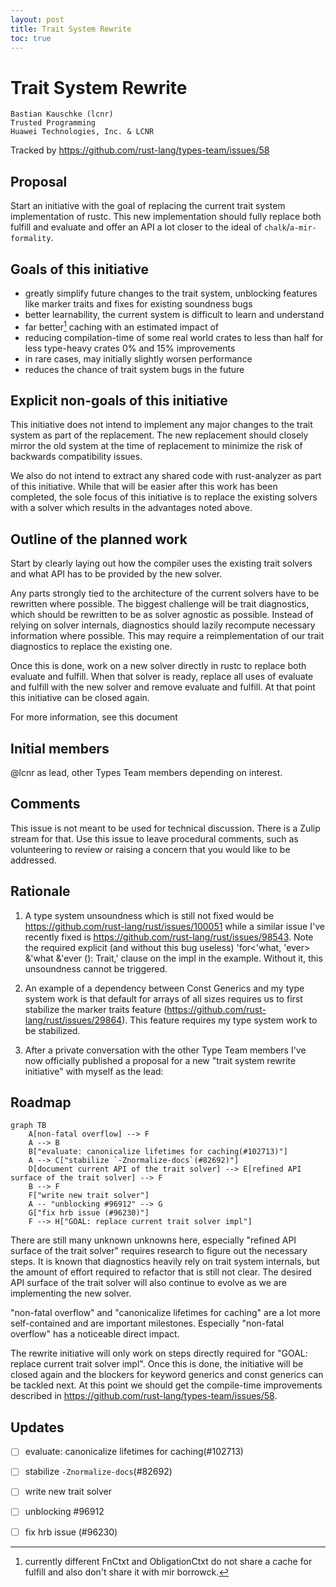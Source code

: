 ```yaml
---
layout: post
title: Trait System Rewrite
toc: true
---
```


# Trait System Rewrite 

```
Bastian Kauschke (lcnr)
Trusted Programming
Huawei Technologies, Inc. & LCNR
```

Tracked by https://github.com/rust-lang/types-team/issues/58

## Proposal
Start an initiative with the goal of replacing the current trait system implementation of rustc. This new implementation should fully replace both fulfill and evaluate and offer an API a lot closer to the ideal of `chalk`/`a-mir-formality`.

## Goals of this initiative
- greatly simplify future changes to the trait system, unblocking features like marker traits and fixes for existing soundness bugs
- better learnability, the current system is difficult to learn and understand
- far better[^1] caching with an estimated impact of
- reducing compilation-time of some real world crates to less than half for less type-heavy crates 0% and 15% improvements
- in rare cases, may initially slightly worsen performance
- reduces the chance of trait system bugs in the future

## Explicit non-goals of this initiative
This initiative does not intend to implement any major changes to the trait system as part of the replacement. The new replacement should closely mirror the old system at the time of replacement to minimize the risk of backwards compatibility issues.

We also do not intend to extract any shared code with rust-analyzer as part of this initiative. While that will be easier after this work has been completed, the sole focus of this initiative is to replace the existing solvers with a solver which results in the advantages noted above.

## Outline of the planned work
Start by clearly laying out how the compiler uses the existing trait solvers and what API has to be provided by the new solver.

Any parts strongly tied to the architecture of the current solvers have to be rewritten where possible. The biggest challenge will be trait diagnostics, which should be rewritten to be as solver agnostic as possible. Instead of relying on solver internals, diagnostics should lazily recompute necessary information where possible. This may require a reimplementation of our trait diagnostics to replace the existing one.

Once this is done, work on a new solver directly in rustc to replace both evaluate and fulfill. When that solver is ready, replace all uses of evaluate and fulfill with the new solver and remove evaluate and fulfill. At that point this initiative can be closed again.

For more information, see this document

## Initial members
@lcnr as lead, other Types Team members depending on interest.

[^1]: currently different FnCtxt and ObligationCtxt do not share a cache for fulfill and also don't share it with mir borrowck. 

##  Comments
This issue is not meant to be used for technical discussion. There is a Zulip stream for that. Use this issue to leave procedural comments, such as volunteering to review or raising a concern that you would like to be addressed.

## Rationale

1. A type system unsoundness which is still not fixed would be https://github.com/rust-lang/rust/issues/100051 while a similar issue I've recently fixed is https://github.com/rust-lang/rust/issues/98543.
Note the required explicit (and without this bug useless) 'for<'what, 'ever> &'what &'ever (): Trait,' clause on the impl in the example. Without it, this unsoundness cannot be triggered.

2. An example of a dependency between Const Generics and my type system work is that default for arrays of all sizes requires us to first stabilize the marker traits feature (https://github.com/rust-lang/rust/issues/29864).
This feature requires my type system work to be stabilized.

3. After a private conversation with the other Type Team members I've now officially published a proposal for a new "trait system rewrite initiative" with myself as the lead: 

## Roadmap

```mermaid
graph TB
    A[non-fatal overflow] --> F
    A --> B
    B["evaluate: canonicalize lifetimes for caching(#102713)"]
    A --> C["stabilize `-Znormalize-docs`(#82692)"]
    D[document current API of the trait solver] --> E[refined API surface of the trait solver] --> F
    B --> F
    F["write new trait solver"]
    A -- "unblocking #96912" --> G
    G["fix hrb issue (#96230)"]
    F --> H["GOAL: replace current trait solver impl"]
```

There are still many unknown unknowns here, especially  "refined API surface of the trait solver" requires research to figure out the necessary steps. It is known that diagnostics heavily rely on trait system internals, but the amount of effort required to refactor that is still not clear. The desired API surface of the trait solver will also continue to evolve as we are implementing the new solver.

"non-fatal overflow" and "canonicalize lifetimes for caching" are a lot more self-contained and are important milestones. Especially "non-fatal overflow" has a noticeable direct impact.

The rewrite initiative will only work on steps directly required for "GOAL: replace current trait solver impl". Once this is done, the initiative will be closed again and the blockers for keyword generics and const generics can be tackled next. At this point we should get the compile-time improvements described in https://github.com/rust-lang/types-team/issues/58.

## Updates

- [ ] evaluate: canonicalize lifetimes for caching(#102713)
- [ ] stabilize `-Znormalize-docs`(#82692)
- [ ] write new trait solver
- [ ] unblocking #96912
- [ ] fix hrb issue (#96230)

